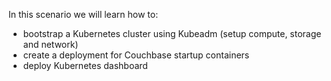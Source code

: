 In this scenario we will learn how to:
* bootstrap a Kubernetes cluster using Kubeadm (setup compute, storage and network)
* create a deployment for Couchbase startup containers
* deploy Kubernetes dashboard
